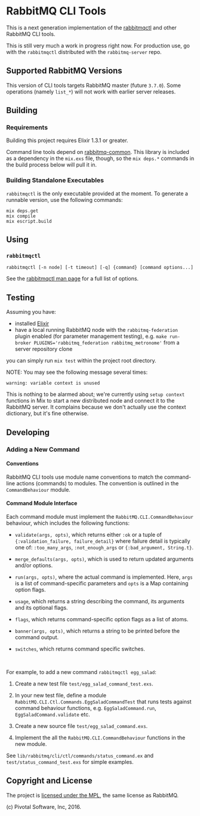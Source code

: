# RabbitMQ CLI Tools

This is a next generation implementation of the [rabbitmqctl](https://www.rabbitmq.com/man/rabbitmqctl.1.man.html) and 
other RabbitMQ CLI tools.

This is still very much a work in progress right now. For production use, go 
with the `rabbitmqctl` distributed with the `rabbitmq-server` repo.

## Supported RabbitMQ Versions

This version of CLI tools targets RabbitMQ master (future `3.7.0`). Some operations (namely `list_*`) will not work
with earlier server releases.



## Building

### Requirements

Building this project requires Elixir 1.3.1 or greater.

Command line tools depend on [rabbitmq-common](https://github.com/rabbitmq/rabbitmq-common). This library is included as a dependency in the `mix.exs` file, though, so the `mix deps.*` commands in the build process below will pull it in.

### Building Standalone Executables

`rabbitmqctl` is the only executable provided at the moment. To generate a runnable version,
use the following commands:

```
mix deps.get
mix compile
mix escript.build
```

## Using

### `rabbitmqctl`

`rabbitmqctl [-n node] [-t timeout] [-q] {command} [command options...]`

See the [rabbitmqctl man page](https://www.rabbitmq.com/man/rabbitmqctl.1.man.html) for a full list of options.


## Testing

Assuming you have:

 * installed [Elixir](http://elixir-lang.org/install.html)
 * have a local running RabbitMQ node with the `rabbitmq-federation` plugin enabled (for parameter management testing), e.g. `make run-broker PLUGINS='rabbitmq_federation rabbitmq_metronome'` from a server repository clone

you can simply run `mix test` within the project root directory.

NOTE: You may see the following message several times:

```
warning: variable context is unused
```

This is nothing to be alarmed about; we're currently using `setup context` functions in Mix to start a new distributed node and connect it to the RabbitMQ server. It complains because we don't actually use the context dictionary, but it's fine otherwise.


## Developing
### Adding a New Command

#### Conventions

RabbitMQ CLI tools use module name conventions to match the command-line
actions (commands) to modules. The convention is outlined in the `CommandBehaviour` module.

#### Command Module Interface

Each command module must implement the `RabbitMQ.CLI.CommandBehaviour` behaviour,
which includes the following functions:

* `validate(args, opts)`, which returns either `:ok` or a tuple of `{:validation_failure, failure_detail}` where failure detail is typically one of: `:too_many_args`, `:not_enough_args` or `{:bad_argument, String.t}`.

* `merge_defaults(args, opts)`, which is used to return updated arguments and/or options.

* `run(args, opts)`, where the actual command is implemented. Here, `args` is a list of command-specific parameters and `opts` is a Map containing option flags.

* `usage`, which returns a string describing the command, its arguments and its optional flags.

* `flags`, which returns command-specific option flags as a list of atoms.

* `banner(args, opts)`, which returns a string to be printed before the command output. 

* `switches`, which returns command specific switches. 

<br>

For example, to add a new command `rabbitmqctl egg_salad`:

1. Create a new test file `test/egg_salad_command_test.exs`.

2. In your new test file, define a module `RabbitMQ.CLI.Ctl.Commands.EggSaladCommandTest` that
   runs tests against command behaviour functions, e.g. `EggSaladCommand.run`, `EggSaladCommand.validate` etc.

3. Create a new source file `test/egg_salad_command.exs`.

4. Implement the all the `RabbitMQ.CLI.CommandBehaviour` functions in the new module.

See `lib/rabbitmq/cli/ctl/commands/status_command.ex` and `test/status_command_test.exs` for simple
examples.


## Copyright and License

The project is [licensed under the MPL](LICENSE-MPL-RabbitMQ), the same license
as RabbitMQ.

(c) Pivotal Software, Inc, 2016.

